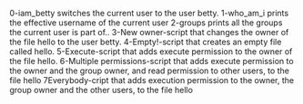0-iam_betty  switches the current user to the user betty.
1-who_am_i prints the effective username of the current user
2-groups prints all the groups the current user is part of..
3-New owner-script that changes the owner of the file hello to the user betty.
4-Empty!-script that creates an empty file called hello.
5-Execute-script that adds execute permission to the owner of the file hello.
6-Multiple permissions-script that adds execute permission to the owner and the group owner, and read permission to other users, to the file hello
7Everybody-cript that adds execution permission to the owner, the group owner and the other users, to the file hello
